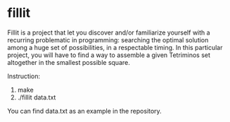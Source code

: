 # fillit

Fillit is a project that let you discover and/or familiarize yourself with a recurring
problematic in programming: searching the optimal solution among a huge set of possibilities, in a respectable timing.
In this particular project, you will have to find a way to assemble a given Tetriminos set altogether 
in the smallest possible square.

Instruction:

1. make
2. ./fillit data.txt

You can find data.txt as an example in the repository.
